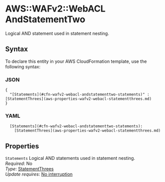 # AWS::WAFv2::WebACL AndStatementTwo<a name="aws-properties-wafv2-webacl-andstatementtwo"></a>

Logical AND statement used in statement nesting\.

## Syntax<a name="aws-properties-wafv2-webacl-andstatementtwo-syntax"></a>

To declare this entity in your AWS CloudFormation template, use the following syntax:

### JSON<a name="aws-properties-wafv2-webacl-andstatementtwo-syntax.json"></a>

```
{
  "[Statements](#cfn-wafv2-webacl-andstatementtwo-statements)" : [StatementThrees](aws-properties-wafv2-webacl-statementthrees.md)
}
```

### YAML<a name="aws-properties-wafv2-webacl-andstatementtwo-syntax.yaml"></a>

```
  [Statements](#cfn-wafv2-webacl-andstatementtwo-statements): 
    [StatementThrees](aws-properties-wafv2-webacl-statementthrees.md)
```

## Properties<a name="aws-properties-wafv2-webacl-andstatementtwo-properties"></a>

`Statements`  <a name="cfn-wafv2-webacl-andstatementtwo-statements"></a>
Logical AND statements used in statement nesting\.  
*Required*: No  
*Type*: [StatementThrees](aws-properties-wafv2-webacl-statementthrees.md)  
*Update requires*: [No interruption](https://docs.aws.amazon.com/AWSCloudFormation/latest/UserGuide/using-cfn-updating-stacks-update-behaviors.html#update-no-interrupt)